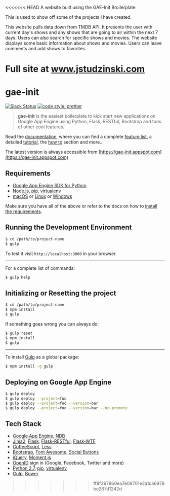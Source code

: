 <<<<<<< HEAD
A website built using the GAE-Init Broilerplate

This is used to show off some of the projects I have created.

This website pulls data down from TMDB API. It presents the user with current day's shows and any shows that are going to air within the next 7 days. Users can also search for specific shows and movies. The website displays some basic information about shows and movies. Users can leave comments and add shows to favorites.

Full site at www.jstudzinski.com
=======
# gae-init

[![Slack Status](https://gae-init-slack.herokuapp.com/badge.svg)](https://gae-init-slack.herokuapp.com) [![code style: prettier](https://img.shields.io/badge/code_style-prettier-ff69b4.svg)](https://github.com/prettier/prettier)

> **gae-init** is the easiest boilerplate to kick start new applications on Google App Engine using Python, Flask, RESTful, Bootstrap and tons of other cool features.

Read the [documentation][], where you can find a complete [feature list][], a detailed [tutorial][], the [how to][] section and more..

The latest version is always accessible from [https://gae-init.appspot.com](https://gae-init.appspot.com)

## Requirements

* [Google App Engine SDK for Python][]
* [Node.js][], [pip][], [virtualenv][]
* [macOS][] or [Linux][] or [Windows][]

Make sure you have all of the above or refer to the docs on how to [install the requirements](http://docs.gae-init.appspot.com/requirement/).

## Running the Development Environment

```bash
$ cd /path/to/project-name
$ gulp
```

To test it visit `http://localhost:3000` in your browser.

---

For a complete list of commands:

```bash
$ gulp help
```

## Initializing or Resetting the project

```bash
$ cd /path/to/project-name
$ npm install
$ gulp
```

If something goes wrong you can always do:

```bash
$ gulp reset
$ npm install
$ gulp
```

---

To install [Gulp][] as a global package:

```bash
$ npm install -g gulp
```

## Deploying on Google App Engine

```bash
$ gulp deploy
$ gulp deploy --project=foo
$ gulp deploy --project=foo --version=bar
$ gulp deploy --project=foo --version=bar --no-promote
```

## Tech Stack

* [Google App Engine][], [NDB][]
* [Jinja2][], [Flask][], [Flask-RESTful][], [Flask-WTF][]
* [CoffeeScript][], [Less][]
* [Bootstrap][], [Font Awesome][], [Social Buttons][]
* [jQuery][], [Moment.js][]
* [OpenID][] sign in (Google, Facebook, Twitter and more)
* [Python 2.7][], [pip][], [virtualenv][]
* [Gulp][], [Bower][]

[bootstrap]: http://getbootstrap.com/
[bower]: http://bower.io/
[coffeescript]: http://coffeescript.org/
[documentation]: http://docs.gae-init.appspot.com
[feature list]: http://docs.gae-init.appspot.com/features/
[flask-restful]: https://flask-restful.readthedocs.org
[flask-wtf]: https://flask-wtf.readthedocs.org
[flask]: http://flask.pocoo.org/
[font awesome]: http://fortawesome.github.com/Font-Awesome/
[google app engine sdk for python]: https://developers.google.com/appengine/downloads
[google app engine]: https://developers.google.com/appengine/
[gulp]: http://gulpjs.com
[how to]: http://docs.gae-init.appspot.com/howto/
[jinja2]: http://jinja.pocoo.org/docs/
[jquery]: https://jquery.com/
[less]: http://lesscss.org/
[linux]: http://www.ubuntu.com
[macos]: http://www.apple.com/macos/
[moment.js]: http://momentjs.com/
[ndb]: https://developers.google.com/appengine/docs/python/ndb/
[node.js]: http://nodejs.org/
[openid]: http://en.wikipedia.org/wiki/OpenID
[pip]: http://www.pip-installer.org/
[python 2.7]: https://developers.google.com/appengine/docs/python/python27/using27
[social buttons]: http://lipis.github.io/bootstrap-social/
[tutorial]: http://docs.gae-init.appspot.com/tutorial/
[virtualenv]: http://www.virtualenv.org/
[windows]: http://windows.microsoft.com/
>>>>>>> ff8f2978b0ea7e08701e2a1ca6979be267d1242d
